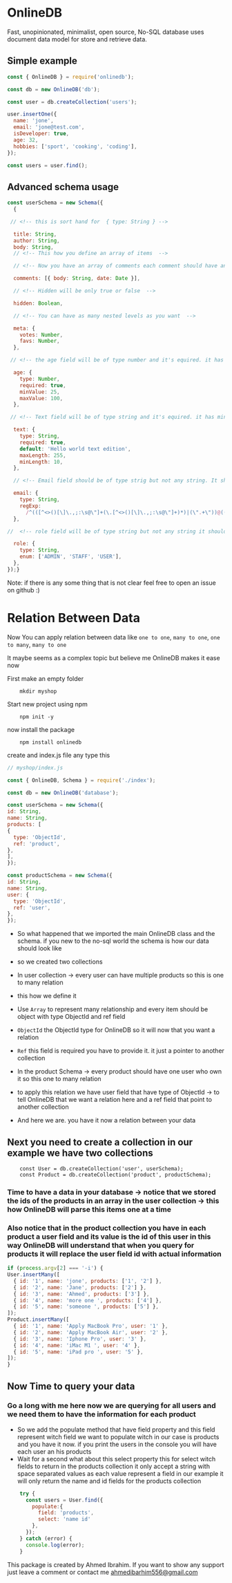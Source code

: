 # OnlineDB

Fast, unopinionated, minimalist, open source, No-SQL database uses document data model for store and retrieve data.

## Simple example
```js
const { OnlineDB } = require('onlinedb');

const db = new OnlineDB('db');

const user = db.createCollection('users');

user.insertOne({
  name: 'jone',
  email: 'jone@test.com',
  isDeveloper: true,
  age: 32,
  hobbies: ['sport', 'cooking', 'coding'],
});

const users = user.find();
```

## Advanced schema usage
```js
const userSchema = new Schema({
  {

 // <!-- this is sort hand for  { type: String } -->

  title: String,  
  author: String,
  body: String,
  // <!-- This how you define an array of items  -->

  // <!-- Now you have an array of comments each comment should have and object with the body and the data and both of them are required  -->

  comments: [{ body: String, date: Date }],

  // <!-- Hidden will be only true or false  -->

  hidden: Boolean, 

  // <!-- You can have as many nested levels as you want  -->

  meta: {
    votes: Number,
    favs: Number,
  },

 // <!-- the age field will be of type number and it's equired. it has min and max vlaue  -->

  age: {
    type: Number,
    required: true,
    minValue: 25,
    maxValue: 100,
  },

 // <!-- Text field will be of type string and it's equired. it has min and max lenths  -->

  text: {
    type: String,
    required: true,
    default: 'Hello world text edition',
    maxLength: 255,
    minLength: 10,
  },

  // <!-- Email field should be of type strig but not any string. It should match the provided regular expersion -->

  email: {
    type: String,
    regExp:
      /^(([^<>()[\]\.,;:\s@\"]+(\.[^<>()[\]\.,;:\s@\"]+)*)|(\".+\"))@(([^<>()[\]\.,;:\s@\"]+\.)+[^<>()[\]\.,;:\s@\"]{2,})$/i,
  },

//  <!-- role field will be of type string but not any string it should be one of these three values and this is the defination of `enum` -->

  role: {
    type: String,
    enum: ['ADMIN', 'STAFF', 'USER'],
  },
});}
```

Note: if there is any some thing that is not clear feel free to open an issue on github :)

#
# Relation Between Data

Now You can apply relation between data like `one to one`, `many to one`, `one to many`, `many to one` 

It maybe seems as a complex topic but believe me OnlineDB makes it ease now 

First make an empty folder

        mkdir myshop

Start new project using npm

        npm init -y

now install the package

        npm install onlinedb 

create and index.js file any type this
```js
// myshop/index.js 

const { OnlineDB, Schema } = require('./index');

const db = new OnlineDB('database');

const userSchema = new Schema({
id: String,
name: String,
products: [
{
  type: 'ObjectId',
  ref: 'product',
},
],
});

const productSchema = new Schema({
id: String,
name: String,
user: {
  type: 'ObjectId',
  ref: 'user',
},
});
```
* So what happened that we imported the main OnlineDB class and the schema. if you new to the no-sql world the schema is how our data should look like

* so we created two collections

* In user collection → every user can have multiple products so this is one to many relation

* this how we define it

* Use `Array` to represent many relationship and every item should be object with type ObjectId and ref field

* `ObjectId`
the ObjectId type for OnlineDB so it will now that you want a relation

* `Ref` this field is required you have to provide it. it just a pointer to another collection

* In the product Schema → every product should have one user who own it so this one to many relation

* to apply this relation we have user field that have type of ObjectId → to tell OnlineDB that we want a relation here and a ref field that point to another collection

* And here we are. you have it now a relation between your data

## Next you need to create a collection in our example we have two collections
        const User = db.createCollection('user', userSchema);
        const Product = db.createCollection('product', productSchema);

### Time to have a data in your database → notice that we stored the ids of the products in an array in the user collection → this how OnlineDB will parse this items one at a time


### Also notice that in the product collection you have in each product a user field and its value is the id of this user in this way OnlineDB will understand that when you query for products it will replace the user field id with actual information
```js
if (process.argv[2] === '-i') {
User.insertMany([
  { id: '1', name: 'jone', products: ['1', '2'] },
  { id: '2', name: 'Jane', products: ['2'] },
  { id: '3', name: 'Ahmed', products: ['3'] },
  { id: '4', name: 'more one ', products: ['4'] },
  { id: '5', name: 'someone ', products: ['5'] },
]);
Product.insertMany([
  { id: '1', name: 'Apply MacBook Pro', user: '1' },
  { id: '2', name: 'Apply MacBook Air', user: '2' },
  { id: '3', name: 'Iphone Pro', user: '3' },
  { id: '4', name: 'iMac M1 ', user: '4' },
  { id: '5', name: 'iPad pro ', user: '5' },
]);
}
```
## Now Time to query your data
### Go a long with me here now we are querying for all users and we need them to have the information for each product
* So we add the populate method that have field property and this field represent witch field we want to populate witch in our case is products and you have it now. if you print the users in the console you will have each user an his products
* Wait for a second what about this select property this for select witch fields to return in the products collection it only accept a string with space separated values as each value represent a field in our example it will only return the name and id fields for the products collection
```js
    try {
      const users = User.find({
        populate:{
          field: 'products',
          select: 'name id'
        },
      });
    } catch (error) {
      console.log(error);
    }
```
This package is created by Ahmed Ibrahim. If you want to show any support just leave a comment or contact me ahmedibarhim556@gmail.com
